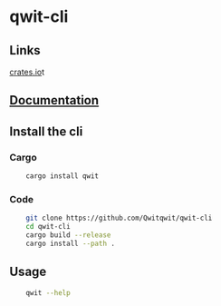 # qwit-cli

## Links

[crates.io](https://crates.io/crates/qwit)t

## [Documentation](DOC.md)

## Install the cli

### Cargo

```bash
    cargo install qwit
```

### Code

```bash
    git clone https://github.com/Qwitqwit/qwit-cli
    cd qwit-cli
    cargo build --release
    cargo install --path .
```

## Usage

```bash
    qwit --help
```